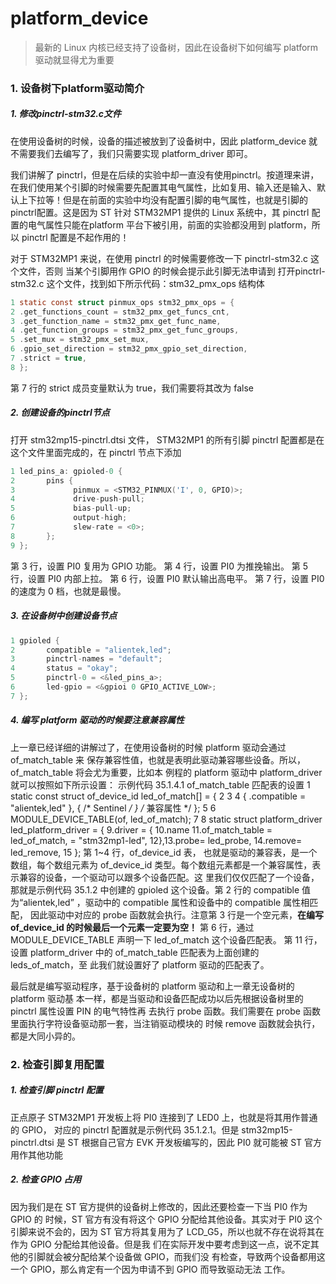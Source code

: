 <!--
 * @Date: 2024-12-19
 * @LastEditors: GoKo-Son626
 * @LastEditTime: 2024-12-19
 * @FilePath: /1-STM32MP157/13-platform_device.md
 * @Description: 
-->
# platform_device

> 最新的 Linux 内核已经支持了设备树，因此在设备树下如何编写 platform驱动就显得尤为重要

### 1. 设备树下platform驱动简介

##### 1. 修改pinctrl-stm32.c文件

在使用设备树的时候，设备的描述被放到了设备树中，因此 platform_device 就
不需要我们去编写了，我们只需要实现 platform_driver 即可。

我们讲解了 pinctrl，但是在后续的实验中却一直没有使用pinctrl。按道理来讲，在我们使用某个引脚的时候需要先配置其电气属性，比如复用、输入还是输入、默认上下拉等！但是在前面的实验中均没有配置引脚的电气属性，也就是引脚的 pinctrl配置。这是因为 ST 针对 STM32MP1 提供的 Linux 系统中，其 pinctrl 配置的电气属性只能在platform 平台下被引用，前面的实验都没用到 platform，所以 pinctrl 配置是不起作用的！

对于 STM32MP1 来说，在使用 pinctrl 的时候需要修改一下 pinctrl-stm32.c 这个文件，否则
当某个引脚用作 GPIO 的时候会提示此引脚无法申请到
打开pinctrl-stm32.c 这个文件，找到如下所示代码：stm32_pmx_ops 结构体
```c
1 static const struct pinmux_ops stm32_pmx_ops = {
2 .get_functions_count = stm32_pmx_get_funcs_cnt,
3 .get_function_name = stm32_pmx_get_func_name,
4 .get_function_groups = stm32_pmx_get_func_groups,
5 .set_mux = stm32_pmx_set_mux,
6 .gpio_set_direction = stm32_pmx_gpio_set_direction,
7 .strict = true,
8 };
```
第 7 行的 strict 成员变量默认为 true，我们需要将其改为 false

##### 2. 创建设备的pinctrl节点

打开 stm32mp15-pinctrl.dtsi 文件，
STM32MP1 的所有引脚 pinctrl 配置都是在这个文件里面完成的，在 pinctrl 节点下添加
```c
1 led_pins_a: gpioled-0 {
2       pins {
3             pinmux = <STM32_PINMUX('I', 0, GPIO)>;
4             drive-push-pull;
5             bias-pull-up;
6             output-high;
7             slew-rate = <0>;
8       };
9 };
```
第 3 行，设置 PI0 复用为 GPIO 功能。
第 4 行，设置 PI0 为推挽输出。
第 5 行，设置 PI0 内部上拉。
第 6 行，设置 PI0 默认输出高电平。
第 7 行，设置 PI0 的速度为 0 档，也就是最慢。

##### 3. 在设备树中创建设备节点

```c
1 gpioled {
2       compatible = "alientek,led";
3       pinctrl-names = "default";
4       status = "okay";
5       pinctrl-0 = <&led_pins_a>;
6       led-gpio = <&gpioi 0 GPIO_ACTIVE_LOW>;
7 };
```
##### 4. 编写 platform 驱动的时候要注意兼容属性
上一章已经详细的讲解过了，在使用设备树的时候 platform 驱动会通过 of_match_table 来
保存兼容性值，也就是表明此驱动兼容哪些设备。所以，of_match_table 将会尤为重要，比如本
例程的 platform 驱动中 platform_driver 就可以按照如下所示设置：
示例代码 35.1.4.1 of_match_table 匹配表的设置
1
static const struct of_device_id led_of_match[] = {
2
3
4
{ .compatible = "alientek,led" },
{ /* Sentinel */ }
/* 兼容属性 */
};
5
6
MODULE_DEVICE_TABLE(of, led_of_match);
7
8
static struct platform_driver led_platform_driver = {
9.driver = {
10.name
11.of_match_table = led_of_match,
= "stm32mp1-led",
12},13.probe= led_probe,
14.remove= led_remove,
15 };
第 1~4 行，of_device_id 表，
也就是驱动的兼容表，是一个数组，每个数组元素为 of_device_id
类型。每个数组元素都是一个兼容属性，表示兼容的设备，一个驱动可以跟多个设备匹配。这
里我们仅仅匹配了一个设备，那就是示例代码 35.1.2 中创建的 gpioled 这个设备。第 2 行的
compatible 值为“alientek,led”
，驱动中的 compatible 属性和设备中的 compatible 属性相匹配，
因此驱动中对应的 probe 函数就会执行。注意第 3 行是一个空元素，**在编写 of_device_id 的时候最后一个元素一定要为空！**
第 6 行，通过 MODULE_DEVICE_TABLE 声明一下 led_of_match 这个设备匹配表。
第 11 行，设置 platform_driver 中的 of_match_table 匹配表为上面创建的 leds_of_match，至
此我们就设置好了 platform 驱动的匹配表了。

最后就是编写驱动程序，基于设备树的 platform 驱动和上一章无设备树的 platform 驱动基
本一样，都是当驱动和设备匹配成功以后先根据设备树里的 pinctrl 属性设置 PIN 的电气特性再
去执行 probe 函数。我们需要在 probe 函数里面执行字符设备驱动那一套，当注销驱动模块的
时候 remove 函数就会执行，都是大同小异的。

### 2. 检查引脚复用配置

##### 1. 检查引脚 pinctrl 配置

正点原子 STM32MP1 开发板上将 PI0 连接到了 LED0 上，也就是将其用作普通的 GPIO，
对应的 pinctrl 配置就是示例代码 35.1.2.1。但是 stm32mp15-pinctrl.dtsi 是 ST 根据自己官方 EVK
开发板编写的，因此 PI0 就可能被 ST 官方用作其他功能

##### 2. 检查 GPIO 占用

因为我们是在 ST 官方提供的设备树上修改的，因此还要检查一下当 PI0 作为 GPIO 的
时候，ST 官方有没有将这个 GPIO 分配给其他设备。其实对于 PI0 这个引脚来说不会的，因为
ST 官方将其复用为了 LCD_G5，所以也就不存在说将其在作为 GPIO 分配给其他设备。但是我
们在实际开发中要考虑到这一点，说不定其他的引脚就会被分配给某个设备做 GPIO，而我们没
有检查，导致两个设备都用这一个 GPIO，那么肯定有一个因为申请不到 GPIO 而导致驱动无法
工作。



